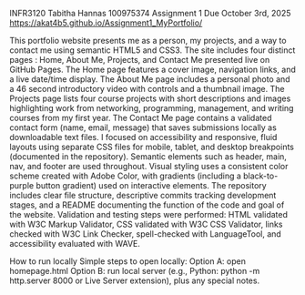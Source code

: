 INFR3120
Tabitha Hannas
100975374
Assignment 1
Due October 3rd, 2025
https://akat4b5.github.io/Assignment1_MyPortfolio/ 

This portfolio website presents me as a person, my projects, and a way to contact me using semantic HTML5 and CSS3. The site includes four distinct pages : Home, About Me, Projects, and Contact Me presented live on GitHub Pages. The Home page features a cover image, navigation links, and a live date/time display. The About Me page includes a personal photo and a 46 second introductory video with controls and a thumbnail image. The Projects page lists four course projects with short descriptions and images highlighting work from networking, programming, management, and writing courses from my first year. The Contact Me page contains a validated contact form (name, email, message) that saves submissions locally as downloadable text files. I focused on accessibility and responsive, fluid layouts using separate CSS files for mobile, tablet, and desktop breakpoints (documented in the repository). Semantic elements such as header, main, nav, and footer are used throughout. Visual styling uses a consistent color scheme created with Adobe Color, with gradients (including a black-to-purple button gradient) used on interactive elements. The repository includes clear file structure, descriptive commits tracking development stages, and a README documenting the function of the code and goal of the website. Validation and testing steps were performed: HTML validated with W3C Markup Validator, CSS validated with W3C CSS Validator, links checked with W3C Link Checker, spell-checked with LanguageTool, and accessibility evaluated with WAVE. 

How to run locally
Simple steps to open locally:
Option A: open homepage.html
Option B: run local server (e.g., Python: python -m http.server 8000 or Live Server extension), plus any special notes.
